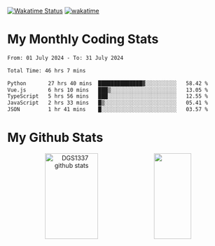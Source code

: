 [![Wakatime Status](https://github.com/noopurphalak/noopurphalak/workflows/wakatime-status-update/badge.svg)](https://github.com/noopurphalak/noopurphalak/actions/workflows/main.yml)
[![wakatime](https://wakatime.com/badge/user/80ace140-ef40-4fdd-b8ed-f3be3d2e1aea.svg)](https://wakatime.com/@80ace140-ef40-4fdd-b8ed-f3be3d2e1aea)

# My Monthly Coding Stats

<!--START_SECTION:waka-->

```txt
From: 01 July 2024 - To: 31 July 2024

Total Time: 46 hrs 7 mins

Python       27 hrs 40 mins  ██████████████▓░░░░░░░░░░   58.42 %
Vue.js       6 hrs 10 mins   ███▒░░░░░░░░░░░░░░░░░░░░░   13.05 %
TypeScript   5 hrs 56 mins   ███░░░░░░░░░░░░░░░░░░░░░░   12.55 %
JavaScript   2 hrs 33 mins   █▒░░░░░░░░░░░░░░░░░░░░░░░   05.41 %
JSON         1 hr 41 mins    █░░░░░░░░░░░░░░░░░░░░░░░░   03.57 %
```

<!--END_SECTION:waka-->

# My Github Stats
<div style="text-align: center;">
  <img width="49%" height="195px" src="https://github-readme-stats-sigma-five.vercel.app/api?username=noopurphalak&show_icons=true&count_private=true&hide_border=true&title_color=ecf2f8&icon_color=0d1117&text_color=FFFFFF&bg_color=0d1117" alt="DGS1337 github stats" />
  <img width="41%" height="195px" src="https://github-readme-stats-sigma-five.vercel.app/api/top-langs/?username=noopurphalak&layout=compact&hide_border=true&title_color=ecf2f8&text_color=FFFFFF&bg_color=0d1117" />
</div>
